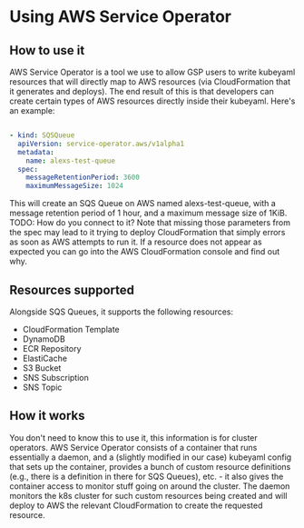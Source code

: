 # Using AWS Service Operator

## How to use it
AWS Service Operator is a tool we use to allow GSP users to write kubeyaml resources that will directly map to AWS resources (via CloudFormation that it generates and deploys). The end result of this is that developers can create certain types of AWS resources directly inside their kubeyaml. Here's an example:
```yaml

- kind: SQSQueue
  apiVersion: service-operator.aws/v1alpha1
  metadata:
    name: alexs-test-queue
  spec:
    messageRetentionPeriod: 3600
    maximumMessageSize: 1024
```
This will create an SQS Queue on AWS named alexs-test-queue, with a message retention period of 1 hour, and a maximum message size of 1KiB.
TODO: How do you connect to it?
Note that missing those parameters from the spec may lead to it trying to deploy CloudFormation that simply errors as soon as AWS attempts to run it. If a resource does not appear as expected you can go into the AWS CloudFormation console and find out why.

## Resources supported

Alongside SQS Queues, it supports the following resources:
* CloudFormation Template
* DynamoDB
* ECR Repository
* ElastiCache
* S3 Bucket
* SNS Subscription
* SNS Topic

## How it works
You don't need to know this to use it, this information is for cluster operators.
AWS Service Operator consists of a container that runs essentially a daemon, and a (slightly modified in our case) kubeyaml config that sets up the container, provides a bunch of custom resource definitions (e.g., there is a definition in there for SQS Queues), etc. - it also gives the container access to monitor stuff going on around the cluster.
The daemon monitors the k8s cluster for such custom resources being created and will deploy to AWS the relevant CloudFormation to create the requested resource.
